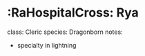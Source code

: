 ---
---
# :RaHospitalCross: Rya

class: Cleric
species: Dragonborn
notes:

* specialty in lightning
